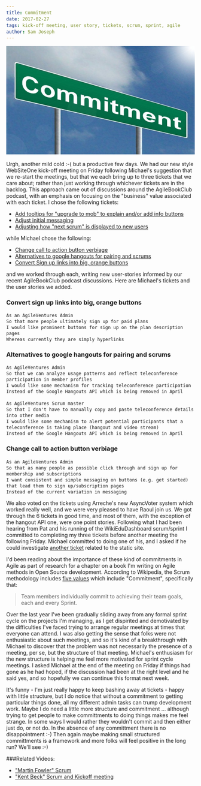 ```yaml
---
title: Commitment
date: 2017-02-27
tags: kick-off meeting, user story, tickets, scrum, sprint, agile
author: Sam Joseph
---
```


![commitment sign](/images/commitment.jpg)

Urgh, another mild cold :-( but a productive few days.  We had our new style WebSiteOne kick-off meeting on Friday following Michael's suggestion that we re-start the meetings, but that we each bring up to three tickets that we care about; rather than just working through whichever tickets are in the backlog.  This approach came out of discussions around the AgileBookClub podcast, with an emphasis on focusing on the "business" value associated with each ticket.  I chose the following tickets:

* [Add tooltips for "upgrade to mob" to explain and/or add info buttons](https://github.com/AgileVentures/WebsiteOne/issues/1530)
* [Adjust initial messaging](https://github.com/AgileVentures/WebsiteOne/issues/1555)
* [Adjusting how "next scrum" is displayed to new users](https://github.com/AgileVentures/WebsiteOne/issues/1554)

while Michael chose the following:

* [Change call to action button verbiage](https://github.com/AgileVentures/WebsiteOne/issues/1560)
* [Alternatives to google hangouts for pairing and scrums](https://github.com/AgileVentures/WebsiteOne/issues/1487)
* [Convert Sign up links into big, orange buttons](https://github.com/AgileVentures/WebsiteOne/issues/1523)

and we worked through each, writing new user-stories informed by our recent AgileBookClub podcast discussions.  Here are Michael's tickets and the user stories we added.

### Convert sign up links into big, orange buttons

```
As an AgileVentures Admin
So that more people ultimately sign up for paid plans
I would like prominent buttons for sign up on the plan description pages
Whereas currently they are simply hyperlinks
```

### Alternatives to google hangouts for pairing and scrums

```
As AgileVentures Admin
So that we can analyze usage patterns and reflect teleconference participation in member profiles
I would like some mechanism for tracking teleconference participation 
Instead of the Google Hangouts API which is being removed in April

As AgileVentures Scrum master
So that I don't have to manually copy and paste teleconference details into other media
I would like some mechanism to alert potential participants that a teleconference is taking place (hangout and video stream)
Instead of the Google Hangouts API which is being removed in April
```

### Change call to action button verbiage 

```
As an AgileVentures Admin
So that as many people as possible click through and sign up for membership and subscriptions
I want consistent and simple messaging on buttons (e.g. get started) that lead them to sign up/subscription pages
Instead of the current variation in messaging
```

We also voted on the tickets using Arreche's new AsyncVoter system which worked really well, and we were very pleased to have Raoul join us.  We got through the 6 tickets in good time, and most of them, with the exception of the hangout API one, were one point stories.  Following what I had been hearing from Pat and his running of the WikiEduDashboard scrum/sprint I committed to completing my three tickets before another meeting the following Friday.  Michael committed to doing one of his, and I asked if he could investigate [another ticket](https://github.com/AgileVentures/av-static-website/issues/206) related to the static site.

I'd been reading about the importance of these kind of commitments in Agile as part of research for a chapter on a book I'm writing on Agile methods in Open Source development.  According to Wikipedia, the Scrum methodology includes [five values](https://en.wikipedia.org/wiki/Scrum_(software_development)#Values) which include "Commitment", specifically that:

> Team members individually commit to achieving their team goals, each and every Sprint.

Over the last year I've been gradually sliding away from any formal sprint cycle on the projects I'm managing, as I get dispirited and demotivated by the difficulties I've faced trying to arrange regular meetings at times that everyone can attend.  I was also getting the sense that folks were not enthusiastic about such meetings, and so it's kind of a breakthrough with Michael to discover that the problem was not necessarily the presence of a meeting, per se, but the structure of that meeting.  Michael's enthusiasm for the new structure is helping me feel more motivated for sprint cycle meetings.  I asked Michael at the end of the meeting on Friday if things had gone as he had hoped, if the discussion had been at the right level and he said yes, and so hopefully we can continue this format next week.

It's funny - I'm just really happy to keep bashing away at tickets - happy with little structure, but I do notice that without a commitment to getting particular things done, all my different admin tasks can trump development work.  Maybe I do need a little more structure and commitment ... although trying to get people to make committments to doing things makes me feel strange.  In some ways I would rather they wouldn't commit and then either just do, or not do.  In the absence of any committment there is no disappointment :-) Then again maybe making small structured committments is a framework and more folks will feel positive in the long run?  We'll see :-)

###Related Videos:

* ["Martin Fowler" Scrum](https://youtu.be/-MeZJ3-Vy6o)
* ["Kent Beck" Scrum and Kickoff meeting](https://www.youtube.com/watch?v=2lXoxNzX2Cw)


